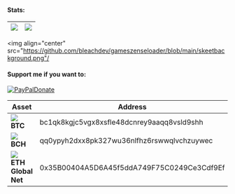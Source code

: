 #### Stats:
| <img align="center" src="https://github-readme-stats.vercel.app/api?username=bleachdev&show_icons=true&theme=github_dark&custom_title=Stats"/> | <img align="center" src="https://github-readme-stats.vercel.app/api/top-langs/?username=bleachdev&show_icons=true&layout=compact&theme=github_dark"/> |
| ------------- | ------------- |
<img align="center" src="https://github.com/bleachdev/gameszenseloader/blob/main/skeetbackground.png"/
#### Support me if you want to:
[![PayPalDonate](https://img.shields.io/badge/Donate-PayPal-red.svg)](https://www.paypal.com/donate/?hosted_button_id=7JVS9ARLQZDVG)

| Asset | Address |
| ------------- | ------------- |
| ![](https://raw.githubusercontent.com/ErikThiart/cryptocurrency-icons/master/16/bitcoin.png) <b>BTC</b> | bc1qk8kgjc5vgx8xsfle48dcnrey9aaqq8vsld9shh 
| ![](https://raw.githubusercontent.com/ErikThiart/cryptocurrency-icons/master/16/bitcoin-cash.png) <b>BCH</b> | qq0ypyh2dxx8pk327wu36nlfhz6rswwqlvchzuywec
| ![](https://raw.githubusercontent.com/ErikThiart/cryptocurrency-icons/master/16/ethereum-classic.png) <b>ETH Global Net</b> | 0x35B00404A5D6A45f5ddA749F75C0249Ce3Cdf9Ef |
